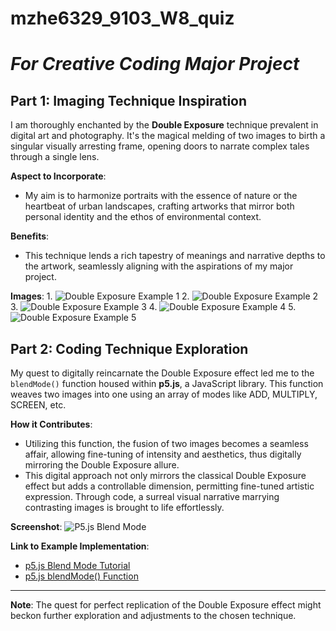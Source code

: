 # **mzhe6329_9103_W8_quiz**
# *For Creative Coding Major Project*

## Part 1: Imaging Technique Inspiration

I am thoroughly enchanted by the **Double Exposure** technique prevalent in digital art and photography. It's the magical melding of two images to birth a singular visually arresting frame, opening doors to narrate complex tales through a single lens.

**Aspect to Incorporate**: 
- My aim is to harmonize portraits with the essence of nature or the heartbeat of urban landscapes, crafting artworks that mirror both personal identity and the ethos of environmental context.

**Benefits**:
- This technique lends a rich tapestry of meanings and narrative depths to the artwork, seamlessly aligning with the aspirations of my major project.

**Images**:
1. 
![Double Exposure Example 1](readmeImages/23_6554edd3-3439-40d4-8d28-e16a025202db_540x.jpg)
2. 
![Double Exposure Example 2](readmeImages/double-exposure-paintings-cristian-blanxer-1.jpeg)
3. 
![Double Exposure Example 3](readmeImages/double-exposure-paintings-cristian-blanxer-5.jpeg)
4. 
![Double Exposure Example 4](readmeImages/double-exposure-paintings-cristian-blanxer-12.jpeg)
5. 
![Double Exposure Example 5](readmeImages/double-exposure-paintings-cristian-blanxer-14.png)


## Part 2: Coding Technique Exploration

My quest to digitally reincarnate the Double Exposure effect led me to the `blendMode()` function housed within **p5.js**, a JavaScript library. This function weaves two images into one using an array of modes like ADD, MULTIPLY, SCREEN, etc.

**How it Contributes**:
- Utilizing this function, the fusion of two images becomes a seamless affair, allowing fine-tuning of intensity and aesthetics, thus digitally mirroring the Double Exposure allure.
- This digital approach not only mirrors the classical Double Exposure effect but adds a controllable dimension, permitting fine-tuned artistic expression. Through code, a surreal visual narrative marrying contrasting images is brought to life effortlessly.

**Screenshot**:
![P5.js Blend Mode](readmeImages/screenshot.png)

**Link to Example Implementation**:
- [p5.js Blend Mode Tutorial](https://p5js.org/zh-Hans/reference/#/p5/blendMode)
- [p5.js blendMode() Function](https://www.geeksforgeeks.org/p5-js-blendmode-function/)

---

**Note**: The quest for perfect replication of the Double Exposure effect might beckon further exploration and adjustments to the chosen technique.
